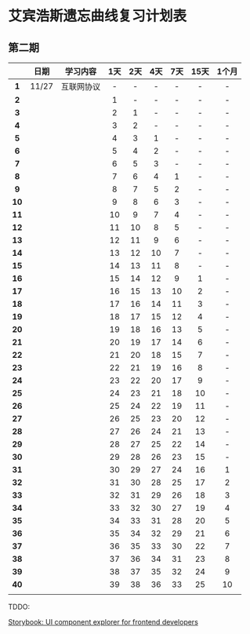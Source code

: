 # 艾宾浩斯遗忘曲线复习计划表

## 第二期

|        | 日期    | 学习内容  | 1天  | 2天  | 4天  | 7天  | 15天 | 1个月 |
|:------:|:-----:|:-----:|:---:|:---:|:---:|:---:|:---:|:---:|
| **1**  | 11/27 | 互联网协议 | -   | -   | -   | -   | -   | -   |
| **2**  |       |       | 1   | -   | -   | -   | -   | -   |
| **3**  |       |       | 2   | 1   | -   | -   | -   | -   |
| **4**  |       |       | 3   | 2   | -   | -   | -   | -   |
| **5**  |       |       | 4   | 3   | 1   | -   | -   | -   |
| **6**  |       |       | 5   | 4   | 2   | -   | -   | -   |
| **7**  |       |       | 6   | 5   | 3   | -   | -   | -   |
| **8**  |       |       | 7   | 6   | 4   | 1   | -   | -   |
| **9**  |       |       | 8   | 7   | 5   | 2   | -   | -   |
| **10** |       |       | 9   | 8   | 6   | 3   | -   | -   |
| **11** |       |       | 10  | 9   | 7   | 4   | -   | -   |
| **12** |       |       | 11  | 10  | 8   | 5   | -   | -   |
| **13** |       |       | 12  | 11  | 9   | 6   | -   | -   |
| **14** |       |       | 13  | 12  | 10  | 7   | -   | -   |
| **15** |       |       | 14  | 13  | 11  | 8   | -   | -   |
| **16** |       |       | 15  | 14  | 12  | 9   | 1   | -   |
| **17** |       |       | 16  | 15  | 13  | 10  | 2   | -   |
| **18** |       |       | 17  | 16  | 14  | 11  | 3   | -   |
| **19** |       |       | 18  | 17  | 15  | 12  | 4   | -   |
| **20** |       |       | 19  | 18  | 16  | 13  | 5   | -   |
| **21** |       |       | 20  | 19  | 17  | 14  | 6   | -   |
| **22** |       |       | 21  | 20  | 18  | 15  | 7   | -   |
| **23** |       |       | 22  | 21  | 19  | 16  | 8   | -   |
| **24** |       |       | 23  | 22  | 20  | 17  | 9   | -   |
| **25** |       |       | 24  | 23  | 21  | 18  | 10  | -   |
| **26** |       |       | 25  | 24  | 22  | 19  | 11  | -   |
| **27** |       |       | 26  | 25  | 23  | 20  | 12  | -   |
| **28** |       |       | 27  | 26  | 24  | 21  | 13  | -   |
| **29** |       |       | 28  | 27  | 25  | 22  | 14  | -   |
| **30** |       |       | 29  | 28  | 26  | 23  | 15  | -   |
| **31** |       |       | 30  | 29  | 27  | 24  | 16  | 1   |
| **32** |       |       | 31  | 30  | 28  | 25  | 17  | 2   |
| **33** |       |       | 32  | 31  | 29  | 26  | 18  | 3   |
| **34** |       |       | 33  | 32  | 30  | 27  | 19  | 4   |
| **35** |       |       | 34  | 33  | 31  | 28  | 20  | 5   |
| **36** |       |       | 35  | 34  | 32  | 29  | 21  | 6   |
| **37** |       |       | 36  | 35  | 33  | 30  | 22  | 7   |
| **38** |       |       | 37  | 36  | 34  | 31  | 23  | 8   |
| **39** |       |       | 38  | 37  | 35  | 32  | 24  | 9   |
| **40** |       |       | 39  | 38  | 36  | 33  | 25  | 10  |
|        |       |       |     |     |     |     |     |     |

TDDO: 

[Storybook: UI component explorer for frontend developers](https://storybook.js.org/)
